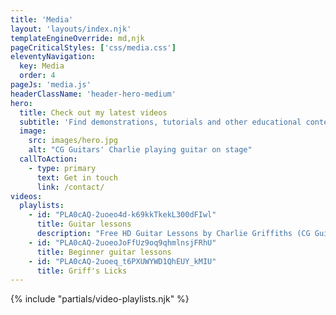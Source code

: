 ```yaml
---
title: 'Media'
layout: 'layouts/index.njk'
templateEngineOverride: md,njk
pageCriticalStyles: ['css/media.css']
eleventyNavigation:
  key: Media
  order: 4
pageJs: 'media.js'
headerClassName: 'header-hero-medium'
hero:
  title: Check out my latest videos
  subtitle: 'Find demonstrations, tutorials and other educational content.'
  image:
    src: images/hero.jpg
    alt: "CG Guitars' Charlie playing guitar on stage"
  callToAction:
    - type: primary
      text: Get in touch
      link: /contact/
videos:
  playlists:
    - id: "PLA0cAQ-2uoeo4d-k69kkTkekL300dFIwl"
      title: Guitar lessons
      description: "Free HD Guitar Lessons by Charlie Griffiths (CG Guitar) enjoy and please share!"
    - id: "PLA0cAQ-2uoeoJoFfUz9oq9qhmlnsjFRhU"
      title: Beginner guitar lessons
    - id: "PLA0cAQ-2uoeq_t6PXUWYWD1QhEUY_kMIU"
      title: Griff's Licks
---
```


{% include "partials/video-playlists.njk" %}

